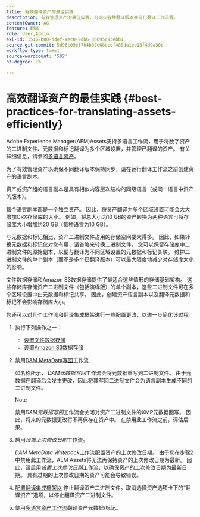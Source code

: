 ```yaml
---
title: 有效翻译资产的最佳实践
description: 有效管理资产的最佳实践，可同步各种翻译版本并简化翻译工作流程。
contentOwner: AG
feature: 翻译
role: User,Admin
exl-id: 15162b80-ddef-4ec0-9db6-36695c93ebb1
source-git-commit: 5d96c09ef764b02e08dcdf480da1ee18f4d9a30c
workflow-type: tm+mt
source-wordcount: '502'
ht-degree: 1%

---
```


# 高效翻译资产的最佳实践 {#best-practices-for-translating-assets-efficiently}

Adobe Experience Manager(AEM)Assets支持多语言工作流，用于将数字资产的二进制文件、元数据和标记翻译为多个区域设置，并管理已翻译的资产。 有关详细信息，请参阅[多语言资产](multilingual-assets.md)。

为了有效管理资产以确保不同翻译版本保持同步，请在运行翻译工作流之前创建资产的[语言副本](preparing-assets-for-translation.md)。

资产或资产组的语言副本是具有相似内容层次结构的同级语言（或同一语言中资产的版本）。

每个语言副本都是一个独立资产。 因此，将资产翻译为多个区域设置可能会大大增加CRX存储库的大小。 例如，将总大小为10 GB的资产转换为两种语言可将存储库大小增加约20 GB（每种语言为10 GB）。

与元数据和标记相比，资产二进制文件占用的存储空间要大得多。 因此，如果转换元数据和标记仅对您有用，请省略来转换二进制文件。 您可以保留存储库中二进制文件的原始副本，以便与翻译为不同区域设置的元数据和标记关联。 维护二进制文件的单个副本（而不是多个已翻译版本）可以最大限度地减少对存储库大小的影响。

文件数据存储和Amazon S3数据存储提供了最适合这些情形的存储基础架构。 这些存储库存储资产二进制文件（包括演绎版）的单个副本，这些二进制文件可在多个区域设置中由元数据和标记共享。 因此，创建资产语言副本以及翻译元数据和标记不会影响存储库大小。

您还可以对几个工作流和翻译集成框架进行一些配置更改，以进一步简化该过程。

1. 执行下列操作之一：

   * [设置文件数据存储](/help/sites-deploying/data-store-config.md)
   * [设置Amazon S3数据存储](/help/sites-deploying/data-store-config.md)

1. 禁用[DAM MetaData写回](/help/sites-administering/workflow-offloader.md#disable-offloading)工作流

   如名称所示， *DAM元数据写回*&#x200B;工作流会将元数据重写到二进制文件。 由于元数据在翻译后会发生更改，因此将其写回二进制文件会为语言副本生成不同的二进制文件。

   >[!NOTE]
   >
   >禁用&#x200B;*DAM元数据写回*&#x200B;工作流会关闭对资产二进制文件的XMP元数据回写。 因此，将来的元数据更改将不再保存在资产中。 在禁用此工作流之前，评估后果。

1. 启用&#x200B;*设置上次修改日期*&#x200B;工作流。

   *DAM MetaData Writeback*&#x200B;工作流配置资产的上次修改日期。 由于您在步骤2中禁用此工作流，AEM Assets将无法再保持资产的上次修改日期为最新。 因此，请启用&#x200B;*设置上次修改日期*&#x200B;工作流，以确保资产的上次修改日期为最新日期。 具有过期的上次修改日期的资产可能会导致错误。

1. [配置翻译集成框架以](/help/sites-administering/tc-tic.md) 停止翻译资产二进制文件。取消选择资产选项卡下的“翻译资产”选项，以停止翻译资产二进制文件。
1. 使用[多语言资产工作流](multilingual-assets.md)翻译资产元数据/标记。
